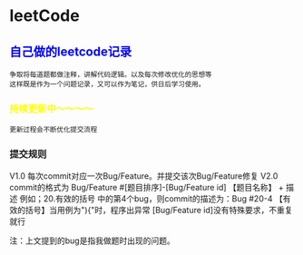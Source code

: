 # leetCode

## <font color=blue>自己做的leetcode记录</font>
    争取将每道题都做注释，讲解代码逻辑。以及每次修改优化的思想等
    这样既是作为一个问题记录，又可以作为笔记，供日后学习使用。


### <font color=yellow>持续更新中～～～～</font>
    更新过程会不断优化提交流程
### 提交规则
V1.0 每次commit对应一次Bug/Feature。并提交该次Bug/Feature修复
V2.0 commit的格式为 Bug/Feature #[题目排序]-[Bug/Feature id] 【题目名称】 + 描述
    例如；20.有效的括号 中的第4个bug，则commit的描述为：Bug #20-4 【有效的括号】当用例为"){"时，程序出异常
    [Bug/Feature id]没有特殊要求，不重复就行

注：上文提到的bug是指我做题时出现的问题。